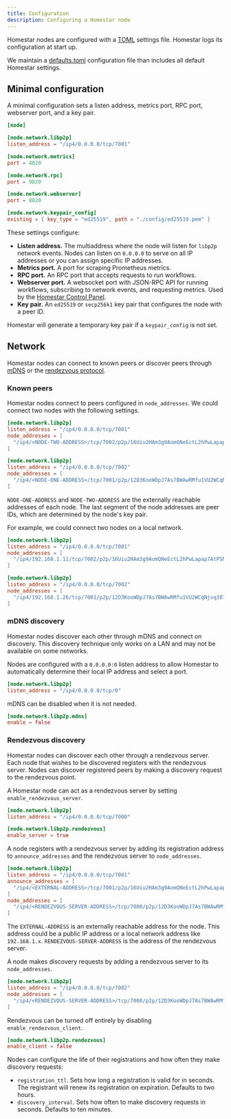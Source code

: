 ```yaml
---
title: Configuration
description: Configuring a Homestar node
---
```


Homestar nodes are configured with a [TOML](https://toml.io) settings file. Homestar logs its configuration at start up.

We maintain a [defaults.toml](https://github.com/ipvm-wg/homestar/blob/main/homestar-runtime/config/defaults.toml) configuration file than includes all default Homestar settings.

## Minimal configuration

A minimal configuration sets a listen address, metrics port, RPC port, webserver port, and a key pair.

```toml
[node]

[node.network.libp2p]
listen_address = "/ip4/0.0.0.0/tcp/7001"

[node.network.metrics]
port = 4020

[node.network.rpc]
port = 9820

[node.network.webserver]
port = 8020

[node.network.keypair_config]
existing = { key_type = "ed25519", path = "./config/ed25519.pem" }
```

These settings configure:

* **Listen address.** The multiaddress where the node will listen for `libp2p` network events. Nodes can listen on `0.0.0.0` to serve on all IP addresses or you can assign specific IP addresses.
* **Metrics port.** A port for scraping Prometheus metrics.
* **RPC port.** An RPC port that accepts requests to run workflows.
* **Webserver port.** A websocket port with JSON-RPC API for running workflows, subscribing to network events, and requesting metrics. Used by the [Homestar Control Panel](https://github.com/fission-codes/everywhere-computer-control-panel).
* **Key pair.** An `ed25519` or `secp256k1` key pair that configures the node with a peer ID.

Homestar will generate a temporary key pair if a `keypair_config` is not set.

## Network

Homestar nodes can connect to known peers or discover peers through [mDNS](https://docs.libp2p.io/concepts/discovery-routing/mdns/) or the [rendezvous protocol](https://docs.libp2p.io/concepts/discovery-routing/rendezvous/).

### Known peers

Homestar nodes connect to peers configured in `node_addresses`. We could connect two nodes with the following settings.

```toml
[node.network.libp2p]
listen_address = "/ip4/0.0.0.0/tcp/7001"
node_addresses = [
  "/ip4/<NODE-TWO-ADDRESS>/tcp/7002/p2p/16Uiu2HAm3g9AomQNeEctL2hPwLapap7AtPSNt8ZrBny4rLx1W5Dc",
]
```

```toml
[node.network.libp2p]
listen_address = "/ip4/0.0.0.0/tcp/7002"
node_addresses = [
  "/ip4/<NODE-ONE-ADDRESS>/tcp/7001/p2p/12D3KooWDpJ7As7BWAwRMfu1VU2WCqNjvq387JEYKDBj4kx6nXTN",
]
```

`NODE-ONE-ADDRESS` and `NODE-TWO-ADDRESS` are the externally reachable addresses of each node. The last segment of the node addresses are peer IDs, which are determined by the node's key pair.

For example, we could connect two nodes on a local network.

```toml
[node.network.libp2p]
listen_address = "/ip4/0.0.0.0/tcp/7001"
node_addresses = [
  "/ip4/192.168.1.11/tcp/7002/p2p/16Uiu2HAm3g9AomQNeEctL2hPwLapap7AtPSNt8ZrBny4rLx1W5Dc",
]
```

```toml
[node.network.libp2p]
listen_address = "/ip4/0.0.0.0/tcp/7002"
node_addresses = [
  "/ip4/192.168.1.26/tcp/7001/p2p/12D3KooWDpJ7As7BWAwRMfu1VU2WCqNjvq387JEYKDBj4kx6nXTN",
]
```

### mDNS discovery

Homestar nodes discover each other through mDNS and connect on discovery. This discovery technique only works on a LAN and may not be available on some networks.

Nodes are configured with a `0.0.0.0:0` listen address to allow Homestar to automatically determine their local IP address and select a port.

```toml
[node.network.libp2p]
listen_address = "/ip4/0.0.0.0/tcp/0"
```

mDNS can be disabled when it is not needed.

```toml
[node.network.libp2p.mdns]
enable = false
```

### Rendezvous discovery

Homestar nodes can discover each other through a rendezvous server. Each node that wishes to be discovered registers with the rendezvous server. Nodes can discover registered peers by making a discovery request to the rendezvous point.

A Homestar node can act as a rendezvous server by setting `enable_rendezvous_server`.

```toml
[node.network.libp2p]
listen_address = "/ip4/0.0.0.0/tcp/7000"

[node.network.libp2p.rendezvous]
enable_server = true
```

A node registers with a rendezvous server by adding its registration address to `announce_addresses` and the rendezvous server to `node_addresses`.

```toml
[node.network.libp2p]
listen_address = "/ip4/0.0.0.0/tcp/7001"
announce_addresses = [
  "/ip4/<EXTERNAL-ADDRESS>/tcp/7001/p2p/16Uiu2HAm3g9AomQNeEctL2hPwLapap7AtPSNt8ZrBny4rLx1W5Dc",
]
node_addresses = [
  "/ip4/<RENDEZVOUS-SERVER-ADDRESS>/tcp/7000/p2p/12D3KooWDpJ7As7BWAwRMfu1VU2WCqNjvq387JEYKDBj4kx6nXTN",
]
```

The `EXTERNAL-ADDRESS` is an externally reachable address for the node. This address could be a public IP address or a local network address like `192.168.1.x`. `RENDEZVOUS-SERVER-ADDRESS` is the address of the rendezvous server.

A node makes discovery requests by adding a rendezvous server to its `node_addresses`.

```toml
[node.network.libp2p]
listen_address = "/ip4/0.0.0.0/tcp/7002"
node_addresses = [
  "/ip4/<RENDEZVOUS-SERVER-ADDRESS>/tcp/7000/p2p/12D3KooWDpJ7As7BWAwRMfu1VU2WCqNjvq387JEYKDBj4kx6nXTN",
]
```

Rendezvous can be turned off entirely by disabling `enable_rendezvous_client`.

```toml
[node.network.libp2p.rendezvous]
enable_client = false
```

Nodes can configure the life of their registrations and how often they make discovery requests:

* `registration_ttl`. Sets how long a registration is valid for in seconds. The registrant will renew its registration on expiration. Defaults to two hours.
* `discovery_interval`. Sets how often to make discovery requests in seconds. Defaults to ten minutes.
